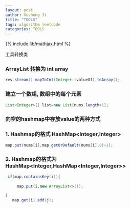 ```yaml
---
layout: post
author: Xusheng Ji
title: "TOOLS"
tags: algorithm leetcode
categories: TOOLS
---
```


{% include lib/mathjax.html %}


<script type="text/javascript" async
  src="https://cdnjs.cloudflare.com/ajax/libs/mathjax/2.7.5/MathJax.js?config=TeX-MML-AM_CHTML">
</script>

<script type="text/x-mathjax-config">
  MathJax.Hub.Config({
    extensions: [
      "MathMenu.js",
      "MathZoom.js",
      "AssistiveMML.js",
      "a11y/accessibility-menu.js"
    ],
    jax: ["input/TeX", "output/CommonHTML"],
    TeX: {
      extensions: [
        "AMSmath.js",
        "AMSsymbols.js",
        "noErrors.js",
        "noUndefined.js",
      ]
    }
  });
</script>



工具转换类 

### ArrayList 转换为 int array

```java
res.stream().mapToInt(Integer::valueOf).toArray();

```

### 建立一个数组, 数组中的每个元素
```java
List<Integer>[] list=new List[nums.length+1];

```


 
### 向空的hashmap中存放value的两种方式
### 1. Hashmap的格式  HashMap<Integer,Integer>
```java
map.put(nums[i],map.getOrDefault(nums[i],0)+1);
```

### 2. Hashmap的格式为 HashMap<Integer,HashMap<Integer,Integer>> 
```java
 if(map.containsKey(i)){
     
     map.put(i,new ArrayList<>());

}
   map.get(i).add(j);
```

